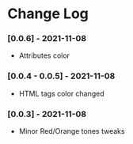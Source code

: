 # Change Log


### [0.0.6] - 2021-11-08

- Attributes color


### [0.0.4 - 0.0.5] - 2021-11-08

- HTML tags color changed


### [0.0.3] - 2021-11-08

- Minor Red/Orange tones tweaks